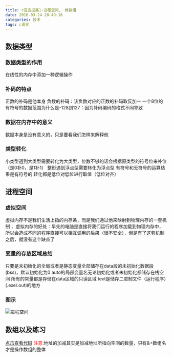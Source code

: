 ```yaml
---
title: c语言提高1-进程空间,一维数组
date: 2016-03-24 20:49:16
categories: 技术
tags: c语言
---
```


## 数据类型
### 数据类型的作用
在线性的内存中添加一种逻辑操作

### 补码的特点
正数的补码是他本身
负数的补码：该负数对应的正数的补码取反加一
一个8位的有符号的数据范围为什么是-128到127：因为补码编码的格式不同导致

### 数据在内存中的意义
数据本身是没有意义的，只是要看我们怎样来解释他

### 类型转化
小类型遇到大类型需要转化为大类型，位数不够的话会根据原类型的符号位来补位（是0补0，是1补1）
整形遇到浮点型需要转化为浮点型
有符号和无符号的运算结果是有符号的
转化都是低位对低位进行取值（低位对齐）


## 进程空间
### 虚拟空间
虚拟内存不是我们生活上指的内存条，而是我们通过他来映射到物理内存的一套机制；
虚拟内存的好处：早先的电脑是直接将我们运行的程序加载到物理内存中，所以会造成不同的程序直接可以相互调用的后果（很不安全），但是有了这套机制之后，就没有这个缺点了

### 变量的存放区域总结
只要是未初始化的全局或者是静态变量全部储存在data段的未初始化数据段(bss)，默认初始化为0
auto的局部变量名无论初始化或者未初始化都储存在栈空间
所有的常量都是存储在data区域的只读区域
text是储存二进制文件（运行程序）(.exe/.out)的地方

### 图示
![进程空间](1.jpg)


## 数组以及练习
[点击查看代码](1.c)
<font color=red>注意:</font>地址的加减其实是加减地址所指向空间的数量，只有&+数组名才是操作数组的整体
